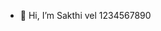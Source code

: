 - 👋 Hi, I’m Sakthi vel 1234567890
<!---
sakthi-lucia0567/sakthi-lucia0567 is a ✨ special ✨ repository because its `README.md` (this file) appears on your GitHub profile.
You can click the Preview link to take a look at your changes.
--->
